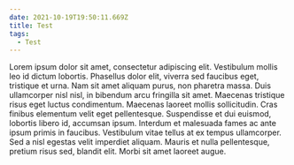 ```yaml
---
date: 2021-10-19T19:50:11.669Z
title: Test
tags:
  - Test
---
```

Lorem ipsum dolor sit amet, consectetur adipiscing elit. Vestibulum mollis leo id dictum lobortis. Phasellus dolor elit, viverra sed faucibus eget, tristique et urna. Nam sit amet aliquam purus, non pharetra massa. Duis ullamcorper nisl nisl, in bibendum arcu fringilla sit amet. Maecenas tristique risus eget luctus condimentum. Maecenas laoreet mollis sollicitudin. Cras finibus elementum velit eget pellentesque. Suspendisse et dui euismod, lobortis libero id, accumsan ipsum. Interdum et malesuada fames ac ante ipsum primis in faucibus. Vestibulum vitae tellus at ex tempus ullamcorper. Sed a nisl egestas velit imperdiet aliquam. Mauris et nulla pellentesque, pretium risus sed, blandit elit. Morbi sit amet laoreet augue.
